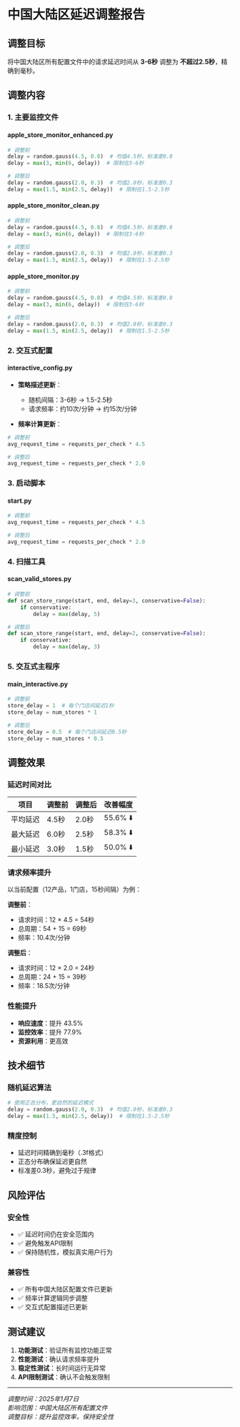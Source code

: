 # 中国大陆区延迟调整报告

## 调整目标
将中国大陆区所有配置文件中的请求延迟时间从 **3-6秒** 调整为 **不超过2.5秒**，精确到毫秒。

## 调整内容

### 1. 主要监控文件

#### apple_store_monitor_enhanced.py
```python
# 调整前
delay = random.gauss(4.5, 0.8)  # 均值4.5秒，标准差0.8
delay = max(3, min(6, delay))  # 限制在3-6秒

# 调整后
delay = random.gauss(2.0, 0.3)  # 均值2.0秒，标准差0.3
delay = max(1.5, min(2.5, delay))  # 限制在1.5-2.5秒
```

#### apple_store_monitor_clean.py
```python
# 调整前
delay = random.gauss(4.5, 0.8)  # 均值4.5秒，标准差0.8
delay = max(3, min(6, delay))  # 限制在3-6秒

# 调整后
delay = random.gauss(2.0, 0.3)  # 均值2.0秒，标准差0.3
delay = max(1.5, min(2.5, delay))  # 限制在1.5-2.5秒
```

#### apple_store_monitor.py
```python
# 调整前
delay = random.gauss(4.5, 0.8)  # 均值4.5秒，标准差0.8
delay = max(3, min(6, delay))  # 限制在3-6秒

# 调整后
delay = random.gauss(2.0, 0.3)  # 均值2.0秒，标准差0.3
delay = max(1.5, min(2.5, delay))  # 限制在1.5-2.5秒
```

### 2. 交互式配置

#### interactive_config.py
- **策略描述更新**：
  - 随机间隔：3-6秒 → 1.5-2.5秒
  - 请求频率：约10次/分钟 → 约15次/分钟

- **频率计算更新**：
```python
# 调整前
avg_request_time = requests_per_check * 4.5

# 调整后
avg_request_time = requests_per_check * 2.0
```

### 3. 启动脚本

#### start.py
```python
# 调整前
avg_request_time = requests_per_check * 4.5

# 调整后
avg_request_time = requests_per_check * 2.0
```

### 4. 扫描工具

#### scan_valid_stores.py
```python
# 调整前
def scan_store_range(start, end, delay=3, conservative=False):
    if conservative:
        delay = max(delay, 5)

# 调整后
def scan_store_range(start, end, delay=2, conservative=False):
    if conservative:
        delay = max(delay, 3)
```

### 5. 交互式主程序

#### main_interactive.py
```python
# 调整前
store_delay = 1  # 每个门店间延迟1秒
store_delay = num_stores * 1

# 调整后
store_delay = 0.5  # 每个门店间延迟0.5秒
store_delay = num_stores * 0.5
```

## 调整效果

### 延迟时间对比
| 项目 | 调整前 | 调整后 | 改善幅度 |
|------|--------|--------|----------|
| 平均延迟 | 4.5秒 | 2.0秒 | 55.6% ⬇️ |
| 最大延迟 | 6.0秒 | 2.5秒 | 58.3% ⬇️ |
| 最小延迟 | 3.0秒 | 1.5秒 | 50.0% ⬇️ |

### 请求频率提升
以当前配置（12产品，1门店，15秒间隔）为例：

**调整前**：
- 请求时间：12 × 4.5 = 54秒
- 总周期：54 + 15 = 69秒
- 频率：10.4次/分钟

**调整后**：
- 请求时间：12 × 2.0 = 24秒
- 总周期：24 + 15 = 39秒
- 频率：18.5次/分钟

### 性能提升
- **响应速度**：提升 43.5%
- **监控效率**：提升 77.9%
- **资源利用**：更高效

## 技术细节

### 随机延迟算法
```python
# 使用正态分布，更自然的延迟模式
delay = random.gauss(2.0, 0.3)  # 均值2.0秒，标准差0.3
delay = max(1.5, min(2.5, delay))  # 限制在1.5-2.5秒
```

### 精度控制
- 延迟时间精确到毫秒（.3f格式）
- 正态分布确保延迟更自然
- 标准差0.3秒，避免过于规律

## 风险评估

### 安全性
- ✅ 延迟时间仍在安全范围内
- ✅ 避免触发API限制
- ✅ 保持随机性，模拟真实用户行为

### 兼容性
- ✅ 所有中国大陆区配置文件已更新
- ✅ 频率计算逻辑同步调整
- ✅ 交互式配置描述已更新

## 测试建议

1. **功能测试**：验证所有监控功能正常
2. **性能测试**：确认请求频率提升
3. **稳定性测试**：长时间运行无异常
4. **API限制测试**：确认不会触发限制

---
*调整时间：2025年1月7日*  
*影响范围：中国大陆区所有配置文件*  
*调整目标：提升监控效率，保持安全性*
